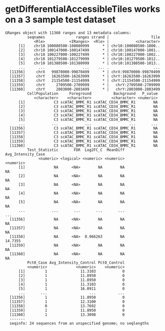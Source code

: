 # getDifferentialAccessibleTiles works on a 3 sample test dataset

    GRanges object with 11360 ranges and 13 metadata columns:
              seqnames              ranges strand |                   Tile
                 <Rle>           <IRanges>  <Rle> |            <character>
          [1]    chr10 100080500-100080999      * | chr10:100080500-1000..
          [2]    chr10 100147000-100147499      * | chr10:100147000-1001..
          [3]    chr10 100227000-100227499      * | chr10:100227000-1002..
          [4]    chr10 101279500-101279999      * | chr10:101279500-1012..
          [5]    chr10 101380500-101380999      * | chr10:101380500-1013..
          ...      ...                 ...    ... .                    ...
      [11356]     chrX   99870000-99870499      * | chrX:99870000-99870499
      [11357]     chrY   16263500-16263999      * | chrY:16263500-16263999
      [11358]     chrY   21154500-21154999      * | chrY:21154500-21154999
      [11359]     chrY     2709500-2709999      * |   chrY:2709500-2709999
      [11360]     chrY     2803000-2803499      * |   chrY:2803000-2803499
              CellPopulation     Foreground          Background   P_value
                 <character>    <character>         <character> <numeric>
          [1]             C3 scATAC_BMMC_R1 scATAC_CD34_BMMC_R1        NA
          [2]             C3 scATAC_BMMC_R1 scATAC_CD34_BMMC_R1        NA
          [3]             C3 scATAC_BMMC_R1 scATAC_CD34_BMMC_R1        NA
          [4]             C3 scATAC_BMMC_R1 scATAC_CD34_BMMC_R1        NA
          [5]             C3 scATAC_BMMC_R1 scATAC_CD34_BMMC_R1        NA
          ...            ...            ...                 ...       ...
      [11356]             C3 scATAC_BMMC_R1 scATAC_CD34_BMMC_R1        NA
      [11357]             C3 scATAC_BMMC_R1 scATAC_CD34_BMMC_R1        NA
      [11358]             C3 scATAC_BMMC_R1 scATAC_CD34_BMMC_R1        NA
      [11359]             C3 scATAC_BMMC_R1 scATAC_CD34_BMMC_R1        NA
      [11360]             C3 scATAC_BMMC_R1 scATAC_CD34_BMMC_R1        NA
              Test_Statistic       FDR  Log2FC_C  MeanDiff Avg_Intensity_Case
                   <numeric> <logical> <numeric> <numeric>          <numeric>
          [1]             NA      <NA>        NA        NA                 NA
          [2]             NA      <NA>        NA        NA                 NA
          [3]             NA      <NA>        NA        NA                 NA
          [4]             NA      <NA>        NA        NA                 NA
          [5]             NA      <NA>        NA        NA                 NA
          ...            ...       ...       ...       ...                ...
      [11356]             NA      <NA>        NA        NA                 NA
      [11357]             NA      <NA>        NA        NA                 NA
      [11358]             NA      <NA>  0.966263        NA            14.7355
      [11359]             NA      <NA>        NA        NA                 NA
      [11360]             NA      <NA>        NA        NA                 NA
              Pct0_Case Avg_Intensity_Control Pct0_Control
              <numeric>             <numeric>    <numeric>
          [1]         1               11.3103            0
          [2]         1               11.8950            0
          [3]         1               11.8950            0
          [4]         1               11.3103            0
          [5]         1               16.0911            0
          ...       ...                   ...          ...
      [11356]         1               11.8950            0
      [11357]         1               12.3100            0
      [11358]         0               13.7692            0
      [11359]         1               11.8950            0
      [11360]         1               13.3098            0
      -------
      seqinfo: 24 sequences from an unspecified genome; no seqlengths

